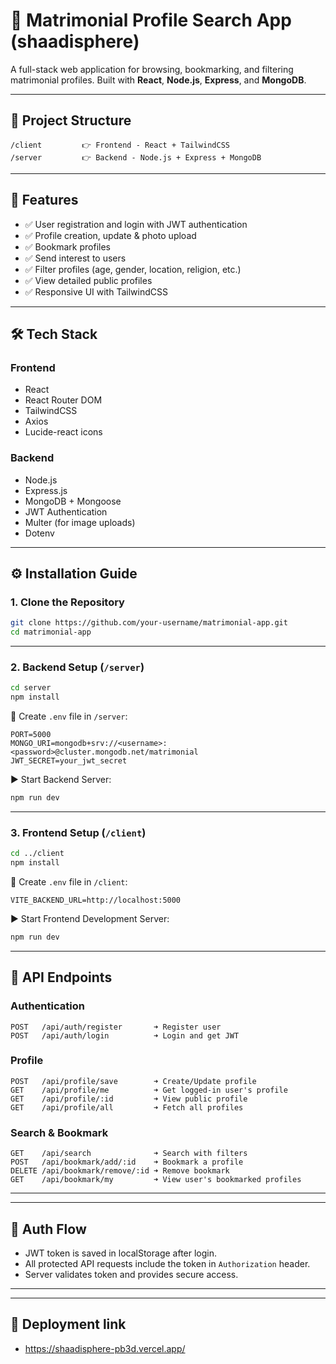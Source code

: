 # 💍 Matrimonial Profile Search App (shaadisphere)

A full-stack web application for browsing, bookmarking, and filtering matrimonial profiles. Built with **React**, **Node.js**, **Express**, and **MongoDB**.

---

## 📁 Project Structure

```
/client         👉 Frontend - React + TailwindCSS
/server         👉 Backend - Node.js + Express + MongoDB
```

---

## 🚀 Features

- ✅ User registration and login with JWT authentication
- ✅ Profile creation, update & photo upload
- ✅ Bookmark profiles
- ✅ Send interest to users
- ✅ Filter profiles (age, gender, location, religion, etc.)
- ✅ View detailed public profiles
- ✅ Responsive UI with TailwindCSS

---

## 🛠 Tech Stack

### Frontend
- React
- React Router DOM
- TailwindCSS
- Axios
- Lucide-react icons

### Backend
- Node.js
- Express.js
- MongoDB + Mongoose
- JWT Authentication
- Multer (for image uploads)
- Dotenv

---

## ⚙️ Installation Guide

### 1. Clone the Repository

```bash
git clone https://github.com/your-username/matrimonial-app.git
cd matrimonial-app
```

---

### 2. Backend Setup (`/server`)

```bash
cd server
npm install
```

🔑 Create `.env` file in `/server`:

```
PORT=5000
MONGO_URI=mongodb+srv://<username>:<password>@cluster.mongodb.net/matrimonial
JWT_SECRET=your_jwt_secret
```

▶️ Start Backend Server:

```bash
npm run dev
```

---

### 3. Frontend Setup (`/client`)

```bash
cd ../client
npm install
```

🔑 Create `.env` file in `/client`:

```
VITE_BACKEND_URL=http://localhost:5000
```

▶️ Start Frontend Development Server:

```bash
npm run dev
```

---



## 🧾 API Endpoints

### Authentication

```
POST   /api/auth/register       ➜ Register user
POST   /api/auth/login          ➜ Login and get JWT
```

### Profile

```
POST   /api/profile/save        ➜ Create/Update profile
GET    /api/profile/me          ➜ Get logged-in user's profile
GET    /api/profile/:id         ➜ View public profile
GET    /api/profile/all         ➜ Fetch all profiles
```

### Search & Bookmark

```
GET    /api/search              ➜ Search with filters
POST   /api/bookmark/add/:id    ➜ Bookmark a profile
DELETE /api/bookmark/remove/:id ➜ Remove bookmark
GET    /api/bookmark/my         ➜ View user's bookmarked profiles
```

---



---

## 🔐 Auth Flow

- JWT token is saved in localStorage after login.
- All protected API requests include the token in `Authorization` header.
- Server validates token and provides secure access.

---



---

## 🚀 Deployment link
- https://shaadisphere-pb3d.vercel.app/


